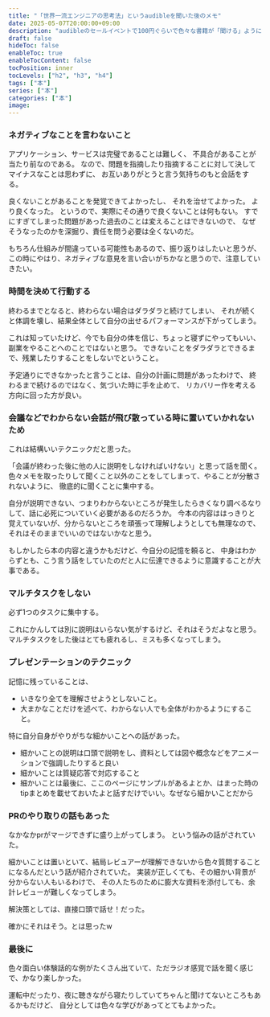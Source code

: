 ```yaml
---
title: "「世界一流エンジニアの思考法」というaudibleを聞いた後のメモ"
date: 2025-05-07T20:00:00+09:00
description: "audibleのセールイベントで100円ぐらいで色々な書籍が「聞ける」ようになったので、1冊聞いてみました"
draft: false
hideToc: false
enableToc: true
enableTocContent: false
tocPosition: inner
tocLevels: ["h2", "h3", "h4"]
tags: ["本"]
series: ["本"]
categories: ["本"]
image:
---
```


### ネガティブなことを言わないこと

アプリケーション、サービスは完璧であることは難しく、
不具合があることが当たり前なのである。
なので、問題を指摘したり指摘することに対して決してマイナスなことは思わずに、
お互いありがとうと言う気持ちのもと会話をする。

良くないことがあることを発覚できてよかったし、
それを治せてよかった。
より良くなった。
というので、実際にその通りで良くないことは何もない。
すでにすぎてしまった問題があった過去のことは変えることはできないので、
なぜそうなったのかを深掘り、責任を問う必要は全くないのだ。

もちろん仕組みが間違っている可能性もあるので、振り返りはしたいと思うが、
この時にやはり、ネガティブな意見を言い合いがちかなと思うので、注意していきたい。

### 時間を決めて行動する

終わるまでとなると、終わらない場合はダラダラと続けてしまい、
それが続くと体調を壊し、結果全体として自分の出せるパフォーマンスが下がってしまう。

これは知っていたけど、今でも自分の体を信じ、ちょっと寝ずにやってもいい、
副業をやることへのことではないと思う。
できないことをダラダラとできるまで、残業したりすることをしないでということ。

予定通りにできなかったと言うことは、自分の計画に問題があったわけで、
終わるまで続けるのではなく、気づいた時に手を止めて、
リカバリー作を考える方向に回った方が良い。

### 会議などでわからない会話が飛び散っている時に置いていかれないため

これは結構いいテクニックだと思った。

「会議が終わった後に他の人に説明をしなければいけない」と思って話を聞く。
色々メモを取ったりして聞くこと以外のことをしてしまって、やることが分散されないように、
徹底的に聞くことに集中する。

自分が説明できない、つまりわからないところが発生したらきくなり調べるなりして、話に必死についていく必要があるのだろうか。
今本の内容ははっきりと覚えていないが、分からないところを頑張って理解しようとしても無理なので、
それはそのままでいいのではないかなと思う。

もしかしたら本の内容と違うかもだけど、今自分の記憶を頼ると、
中身はわからずとも、こう言う話をしていたのだと人に伝達できるように意識することが大事である。

### マルチタスクをしない

必ず1つのタスクに集中する。

これにかんしては別に説明はいらない気がするけど、それはそうだよなと思う。
マルチタスクをした後はとても疲れるし、ミスも多くなってしまう。

### プレゼンテーションのテクニック

記憶に残っていることは、
- いきなり全てを理解させようとしないこと。
- 大まかなことだけを述べて、わからない人でも全体がわかるようにすること。

特に自分自身がやりがちな細かいことへの話があった。
- 細かいことの説明は口頭で説明をし、資料としては図や概念などをアニメーションで強調したりすると良い
- 細かいことは質疑応答で対応すること
- 細かいことは最後に、ここのページにサンプルがあるよとか、はまった時のtipまとめを載せておいたよと話すだけでいい。なぜなら細かいことだから


### PRのやり取りの話もあった

なかなかprがマージできずに盛り上がってしまう。
という悩みの話がされていた。

細かいことは置いといて、結局レビュアーが理解できないから色々質問することになるんだという話が紹介されていた。
実装が正しくても、その細かい背景が分からない人もいるわけで、
その人たちのために膨大な資料を添付しても、余計レビューが難しくなってしまう。

解決策としては、直接口頭で話せ！だった。

確かにそれはそう。とは思ったw


### 最後に

色々面白い体験話的な例がたくさん出ていて、ただラジオ感覚で話を聞く感じで、かなり楽しかった。

運転中だったり、夜に聴きながら寝たりしていてちゃんと聞けてないところもあるかもだけど、
自分としては色々な学びがあってとてもよかった。